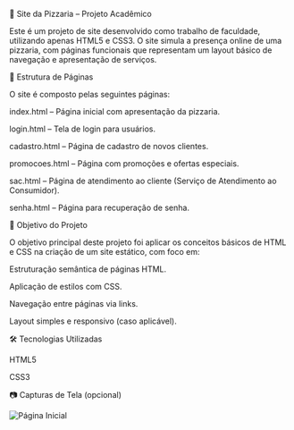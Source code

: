 🍕 Site da Pizzaria – Projeto Acadêmico

Este é um projeto de site desenvolvido como trabalho de faculdade, utilizando apenas HTML5 e CSS3. O site simula a presença online de uma pizzaria, com páginas funcionais que representam um layout básico de navegação e apresentação de serviços.

📁 Estrutura de Páginas

O site é composto pelas seguintes páginas:

index.html – Página inicial com apresentação da pizzaria.

login.html – Tela de login para usuários.

cadastro.html – Página de cadastro de novos clientes.

promocoes.html – Página com promoções e ofertas especiais.

sac.html – Página de atendimento ao cliente (Serviço de Atendimento ao Consumidor).

senha.html – Página para recuperação de senha.

🎯 Objetivo do Projeto

O objetivo principal deste projeto foi aplicar os conceitos básicos de HTML e CSS na criação de um site estático, com foco em:

Estruturação semântica de páginas HTML.

Aplicação de estilos com CSS.

Navegação entre páginas via links.

Layout simples e responsivo (caso aplicável).

🛠️ Tecnologias Utilizadas

HTML5

CSS3

📷 Capturas de Tela (opcional)

![Página Inicial](index.png)
